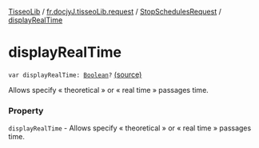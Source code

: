 [TisseoLib](../../index.md) / [fr.docjyJ.tisseoLib.request](../index.md) / [StopSchedulesRequest](index.md) / [displayRealTime](./display-real-time.md)

# displayRealTime

`var displayRealTime: `[`Boolean`](https://kotlinlang.org/api/latest/jvm/stdlib/kotlin/-boolean/index.html)`?` [(source)](https://github.com/docjyJ/TisseoLib/tree/master/src/main/kotlin/fr/docjyJ/tisseoLib/request/StopSchedulesRequest.kt#L37)

Allows specify « theoretical » or « real time » passages time.

### Property

`displayRealTime` - Allows specify « theoretical » or « real time » passages time.
